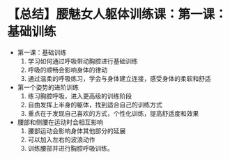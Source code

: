 # 【总结】腰魅女人躯体训练课：第一课：基础训练

-   第一课：基础训练
    1.  学习如何通过呼吸带动胸腔进行基础训练
    2.  呼吸的顺畅会影响身体的律动
    3.  通过温柔的呼吸练习，学会与身体建立连接，感受身体的柔软和舒适
-   第一个姿势的进阶训练
    1.  练习胸腔呼吸，进入更高级的训练阶段
    2.  自由发挥上半身的躯体，找到适合自己的训练方式
    3.  重点在于发现自己喜欢的方式，个性化训练，提高舒适度和效果
-   腰部和侧腰在运动时会相互影响
    1.  腰部运动会影响身体其他部分的延展
    2.  可以加入左右的波浪动作
    3.  训练腰部并进行胸腔呼吸训练。